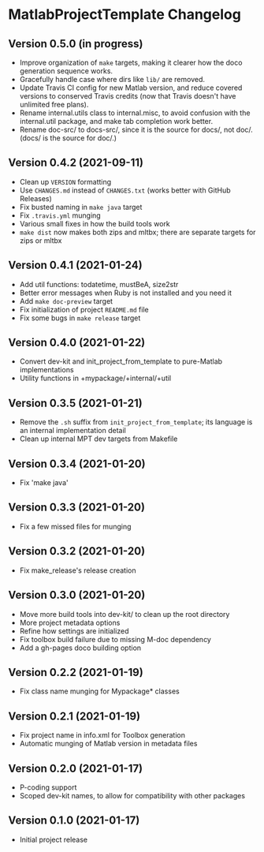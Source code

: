 MatlabProjectTemplate Changelog
===============================

Version 0.5.0 (in progress)
---------------------------

* Improve organization of `make` targets, making it clearer how the doco generation sequence works.
* Gracefully handle case where dirs like `lib/` are removed.
* Update Travis CI config for new Matlab version, and reduce covered versions to conserved Travis credits (now that Travis doesn't have unlimited free plans).
* Rename internal.utils class to internal.misc, to avoid confusion with the internal.util package, and make tab completion work better.
* Rename doc-src/ to docs-src/, since it is the source for docs/, not doc/. (docs/ is the source for doc/.)

Version 0.4.2 (2021-09-11)
---------------------------

* Clean up `VERSION` formatting
* Use `CHANGES.md` instead of `CHANGES.txt` (works better with GitHub Releases)
* Fix busted naming in `make java` target
* Fix `.travis.yml` munging
* Various small fixes in how the build tools work
* `make dist` now makes both zips and mltbx; there are separate targets for zips or mltbx

Version 0.4.1 (2021-01-24)
---------------------------

* Add util functions: todatetime, mustBeA, size2str
* Better error messages when Ruby is not installed and you need it
* Add `make doc-preview` target
* Fix initialization of project `README.md` file
* Fix some bugs in `make release` target

Version 0.4.0 (2021-01-22)
---------------------------

* Convert dev-kit and init_project_from_template to pure-Matlab implementations
* Utility functions in +mypackage/+internal/+util

Version 0.3.5 (2021-01-21)
---------------------------

* Remove the `.sh` suffix from `init_project_from_template`; its language is an internal implementation detail
* Clean up internal MPT dev targets from Makefile

Version 0.3.4 (2021-01-20)
--------------------------

* Fix 'make java'

Version 0.3.3 (2021-01-20)
--------------------------

* Fix a few missed files for munging

Version 0.3.2 (2021-01-20)
--------------------------

* Fix make_release's release creation

Version 0.3.0 (2021-01-20)
--------------------------

* Move more build tools into dev-kit/ to clean up the root directory
* More project metadata options
* Refine how settings are initialized
* Fix toolbox build failure due to missing M-doc dependency
* Add a gh-pages doco building option

Version 0.2.2 (2021-01-19)
--------------------------

* Fix class name munging for Mypackage* classes

Version 0.2.1 (2021-01-19)
--------------------------

* Fix project name in info.xml for Toolbox generation
* Automatic munging of Matlab version in metadata files

Version 0.2.0 (2021-01-17)
--------------------------

* P-coding support
* Scoped dev-kit names, to allow for compatibility with other packages

Version 0.1.0 (2021-01-17)
--------------------------

* Initial project release
